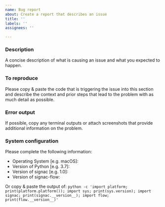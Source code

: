 ```yaml
---
name: Bug report
about: Create a report that describes an issue
title: ''
labels: ''
assignees: ''

---
```


<!-- Please replace the text in the individual sections below. -->

### Description

A concise description of what is causing an issue and what you expected to happen.

### To reproduce

Please copy & paste the code that is triggering the issue into this section and describe the context and prior steps that lead to the problem with as much detail as possible.

### Error output

If possible, copy any terminal outputs or attach screenshots that provide additional information on the problem.

### System configuration

Please complete the following information:

 - Operating System [e.g. macOS]:
 - Version of Python [e.g. 3.7]:
 - Version of signac [e.g. 1.0]:
 - Version of signac-flow:

Or copy & paste the output of: `python -c 'import platform; print(platform.platform()); import sys; print(sys.version); import signac; print(signac.__version__); import flow; print(flow.__version__)'`
